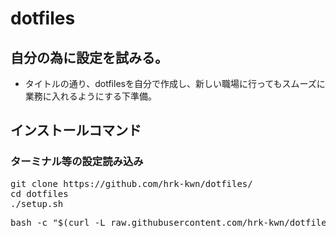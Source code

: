 # dotfiles

## 自分の為に設定を試みる。

- タイトルの通り、dotfilesを自分で作成し、新しい職場に行ってもスムーズに業務に入れるようにする下準備。

## インストールコマンド

### ターミナル等の設定読み込み
<pre>
git clone https://github.com/hrk-kwn/dotfiles/
cd dotfiles
./setup.sh
</pre>

<pre>
bash -c "$(curl -L raw.githubusercontent.com/hrk-kwn/dotfiles/master/setup.sh
</pre>

